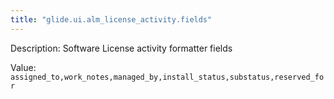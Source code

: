 ```yaml
---
title: "glide.ui.alm_license_activity.fields"
---
```


Description: Software License activity formatter fields

Value: `assigned_to,work_notes,managed_by,install_status,substatus,reserved_for`